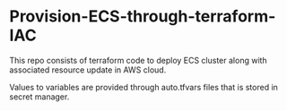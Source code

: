 # Provision-ECS-through-terraform-IAC
This repo consists of terraform code to deploy ECS cluster along with associated resource update in AWS cloud.

Values to variables are provided through auto.tfvars files that is stored in secret manager.
